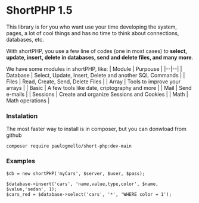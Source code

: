 # ShortPHP 1.5
This library is for you who want use your time developing the system, pages, a lot of cool things and has no time to think about connections, databases, etc.

With shortPHP, you use a few line of codes (one in most cases) to **select, update, insert, delete in databases, send and delete files, and many more**.

We have some modules in shortPHP, like:
| Module | Purpouse |
|--|--|
| Database | Select, Update, Insert, Delete and another SQL Commands |
| Files | Read, Create, Send, Delete Files |
| Array | Tools to improve your arrays |
| Basic | A few tools like date, criptography and more |
| Mail | Send e-mails |
| Sessions | Create and organize Sessions and Cookies |
| Math | Math operations |

### Instalation
The most faster way to install is in composer, but you can donwload from github

    composer require paulogmello/short-php:dev-main

### Examples

    $db = new shortPHP('myCars', $server, $user, $pass);
    
    $database->insert('cars', 'name,value,type,color', $name, $value,'sedan', 1);
    $cars_red = $database->select('cars', '*', 'WHERE color = 1');
